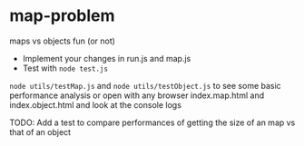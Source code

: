 # map-problem

maps vs objects fun (or not)

- Implement your changes in run.js and map.js
- Test with `node test.js`

`node utils/testMap.js` and `node utils/testObject.js` to see some basic performance analysis
or open with any browser index.map.html and index.object.html and look at the console logs

TODO: Add a test to compare performances of getting the size of an map vs that of an object
